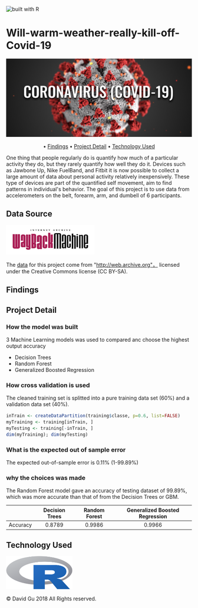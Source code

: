 ![built with R](https://img.shields.io/badge/built%20with-R-blue.svg)    

# Will-warm-weather-really-kill-off-Covid-19

![alt text](https://raw.githubusercontent.com/david880110/Will-warm-weather-really-kill-off-Covid-19/master/CoronaVirusHeader-Final-3.jpg)

<p align="center">
  • <a href="#findings">Findings</a>
  • <a href="#syntax-detail">Project Detail</a>
  • <a href="#technology-Used">Technology Used</a>
</p>

One thing that people regularly do is quantify how much of a particular activity they do, but they rarely quantify how well they do it. Devices such as Jawbone Up, Nike FuelBand, and Fitbit it is now possible to collect a large amount of data about personal activity relatively inexpensively. These type of devices are part of the quantified self movement, aim to find patterns in individual's behavior. The goal of this project is to use data from accelerometers on the belt, forearm, arm, and dumbell of 6 participants.
## Data Source

<img src="https://raw.githubusercontent.com/david880110/Human-Activity-Recognition-Analysis/master/image/wayback-machine-logo.jpg" width="240" height="80"/>

The [data](http://web.archive.org/web/20161224072740/http:/groupware.les.inf.puc-rio.br/har.) for this project come from "http://web.archive.org"， licensed under the Creative Commons license (CC BY-SA).
## Findings 

## Project Detail

### How the model was built

3 Machine Learning models was used to compared anc choose the highest output accuracy
* Decision Trees
* Random Forest
* Generalized Boosted Regression

### How cross validation is used
The cleaned training set is splitted into a pure training data set (60%) and a validation data set (40%).

```R
inTrain <- createDataPartition(training$classe, p=0.6, list=FALSE)
myTraining <- training[inTrain, ]
myTesting <- training[-inTrain, ]
dim(myTraining); dim(myTesting)
```



### What is the expected out of sample error
The expected out-of-sample error is 0.11% (1-99.89%)

### why the choices was made

The Random Forest model gave an accuracy of testing dataset of 99.89%, which was more accurate than that of from the Decision Trees or GBM.

|          | Decision Trees | Random Forest | Generalized Boosted Regression |
|:--------:|:--------------:|:-------------:|:------------------------------:|
| Accuracy |     0.8789     |     0.9986    |             0.9966             |

## Technology Used

<img src="https://raw.githubusercontent.com/david880110/tech-logo/master/R_logo.svg.png" width="180" height="90"/>

© David Gu 2018 All Rights reserved.
